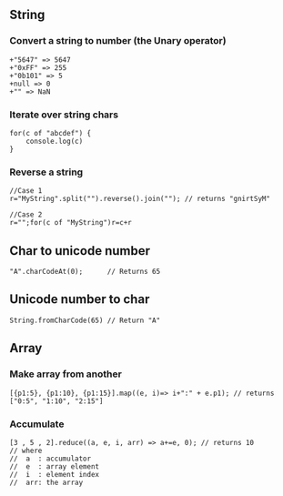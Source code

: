 ## String

### Convert a string to number (the Unary operator)

    +"5647" => 5647
    +"0xFF" => 255
    +"0b101" => 5
    +null => 0
    +"" => NaN

### Iterate over string chars

    for(c of "abcdef") {
        console.log(c)
    }

### Reverse a string

    //Case 1
    r="MyString".split("").reverse().join(""); // returns "gnirtSyM"
    
    //Case 2
    r="";for(c of "MyString")r=c+r 


## Char to unicode number
    "A".charCodeAt(0);      // Returns 65

## Unicode number to char
    String.fromCharCode(65) // Return "A"

## Array

### Make array from another

    [{p1:5}, {p1:10}, {p1:15}].map((e, i)=> i+":" + e.p1); // returns ["0:5", "1:10", "2:15"]
    
### Accumulate

    [3 , 5 , 2].reduce((a, e, i, arr) => a+=e, 0); // returns 10
    // where 
    //  a  : accumulator
    //  e  : array element
    //  i  : element index
    //  arr: the array   
